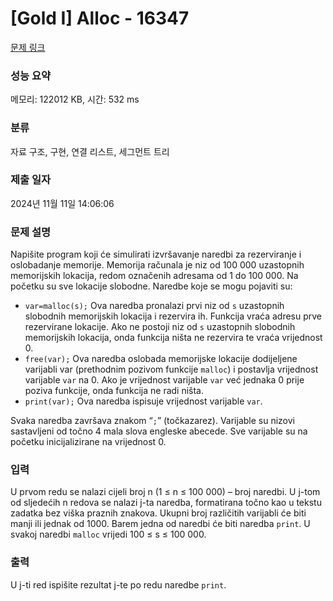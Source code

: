 # [Gold I] Alloc - 16347 

[문제 링크](https://www.acmicpc.net/problem/16347) 

### 성능 요약

메모리: 122012 KB, 시간: 532 ms

### 분류

자료 구조, 구현, 연결 리스트, 세그먼트 트리

### 제출 일자

2024년 11월 11일 14:06:06

### 문제 설명

<p>Napišite program koji će simulirati izvršavanje naredbi za rezerviranje i oslobadanje memorije. Memorija računala je niz od 100 000 uzastopnih memorijskih lokacija, redom označenih adresama od 1 do 100 000. Na početku su sve lokacije slobodne. Naredbe koje se mogu pojaviti su:</p>

<ul>
	<li><code>var=malloc(s);</code> Ova naredba pronalazi prvi niz od <code>s</code> uzastopnih slobodnih memorijskih lokacija i rezervira ih. Funkcija vraća adresu prve rezervirane lokacije. Ako ne postoji niz od <code>s</code> uzastopnih slobodnih memorijskih lokacija, onda funkcija ništa ne rezervira te vraća vrijednost 0.</li>
	<li><code>free(var);</code> Ova naredba oslobada memorijske lokacije dodijeljene varijabli var (prethodnim pozivom funkcije <code>malloc</code>) i postavlja vrijednost varijable <code>var</code> na 0. Ako je vrijednost varijable <code>var</code> već jednaka 0 prije poziva funkcije, onda funkcija ne radi ništa.</li>
	<li><code>print(var);</code> Ova naredba ispisuje vrijednost varijable <code>var</code>.</li>
</ul>

<p>Svaka naredba završava znakom “<code>;</code>” (točkazarez). Varijable su nizovi sastavljeni od točno 4 mala slova engleske abecede. Sve varijable su na početku inicijalizirane na vrijednost 0.</p>

### 입력 

 <p>U prvom redu se nalazi cijeli broj n (1 ≤ n ≤ 100 000) – broj naredbi. U j-tom od sljedećih n redova se nalazi j-ta naredba, formatirana točno kao u tekstu zadatka bez viška praznih znakova. Ukupni broj različitih varijabli će biti manji ili jednak od 1000. Barem jedna od naredbi će biti naredba <code>print</code>. U svakoj naredbi <code>malloc</code> vrijedi 100 ≤ s ≤ 100 000.</p>

### 출력 

 <p>U j-ti red ispišite rezultat j-te po redu naredbe <code>print</code>.</p>

